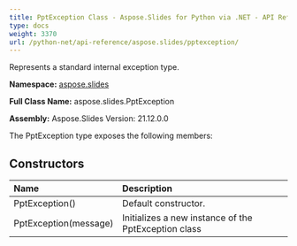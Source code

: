 ```yaml
---
title: PptException Class - Aspose.Slides for Python via .NET - API Reference
type: docs
weight: 3370
url: /python-net/api-reference/aspose.slides/pptexception/
---
```


Represents a standard internal exception type.

**Namespace:** [aspose.slides](/python-net/api-reference/aspose.slides/)

**Full Class Name:** aspose.slides.PptException

**Assembly:**  Aspose.Slides Version: 21.12.0.0

The PptException type exposes the following members:
## **Constructors**
|**Name**|**Description**|
| :- | :- |
|PptException()|Default constructor.|
|PptException(message)|Initializes a new instance of the PptException class|
